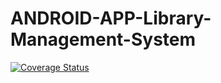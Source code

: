 # ANDROID-APP-Library-Management-System
[![Coverage Status](https://coveralls.io/repos/github/Thakhi236/ANDROID-APP-Library-Management-System/badge.svg?branch=master)](https://coveralls.io/github/Thakhi236/ANDROID-APP-Library-Management-System?branch=master)
